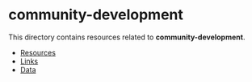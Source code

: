 # community-development

This directory contains resources related to **community-development**.

- [Resources](./)
- [Links](./links)
- [Data](./data)

